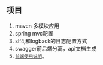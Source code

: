 ## 项目

1. maven 多模块应用
2. spring mvc配置
3. slf4j和logback的日志配置方式
4. swagger前后端分离，api文档生成
5. [`前端使用说明`](https://github.com/lkj41110/dome_ssm_test/blob/master/dome_admin/page/README.md)。


